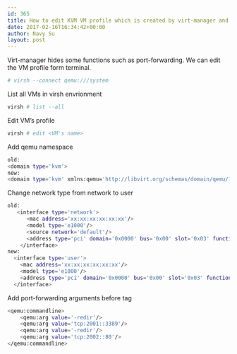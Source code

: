 ```yaml
---
id: 365
title: How to edit KVM VM profile which is created by virt-manager and add port-forwarding function?
date: 2017-02-16T16:34:42+00:00
author: Navy Su
layout: post
---
```

Virt-manager hides some functions such as port-forwarding. We can edit the VM profile form terminal.

```bash
# virsh --connect qemu:///system
```

List all VMs in virsh envrionment
  

```bash
virsh # list --all
```

Edit VM&#8217;s profile
  

```bash
virsh # edit <VM's name>
```

Add qemu namespace 

```bash
old:
<domain type='kvm'>
new:
<domain type='kvm' xmlns:qemu='http://libvirt.org/schemas/domain/qemu/1.0'>

```

Change network type from network to user

```bash
old:
   <interface type='network'>
      <mac address='xx:xx:xx:xx:xx:xx'/>
      <model type='e1000'/>
      <source network='default'/>
      <address type='pci' domain='0x0000' bus='0x00' slot='0x03' function='0x0'/>
    </interface>
new:
  <interface type='user'>
    <mac address='xx:xx:xx:xx:xx:xx'/>
    <model type='e1000'/>
    <address type='pci' domain='0x0000' bus='0x00' slot='0x03' function='0x0'/>
  </interface>

```

Add port-forwarding arguments before tag </domain>
  

```bash
<qemu:commandline>
    <qemu:arg value='-redir'/>
    <qemu:arg value='tcp:2001::3389'/>
    <qemu:arg value='-redir'/>
    <qemu:arg value='tcp:2002::80'/>
</qemu:commandline>
```

